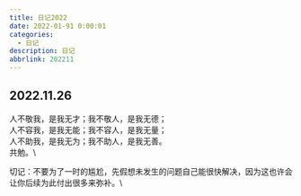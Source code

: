 ```yaml
---
title: 日记2022
date: 2022-01-91 0:00:01
categories:
  - 日记
description: 日记
abbrlink: 202211
---
```


## 2022.11.26
人不敬我，是我无才；我不敬人，是我无德；\
人不容我，是我无能；我不容人，是我无量；\
人不助我，是我无为；我不助人，是我无善。\
共勉。\

切记：不要为了一时的尴尬，先假想未发生的问题自己能很快解决，因为这也许会让你后续为此付出很多来弥补。\
